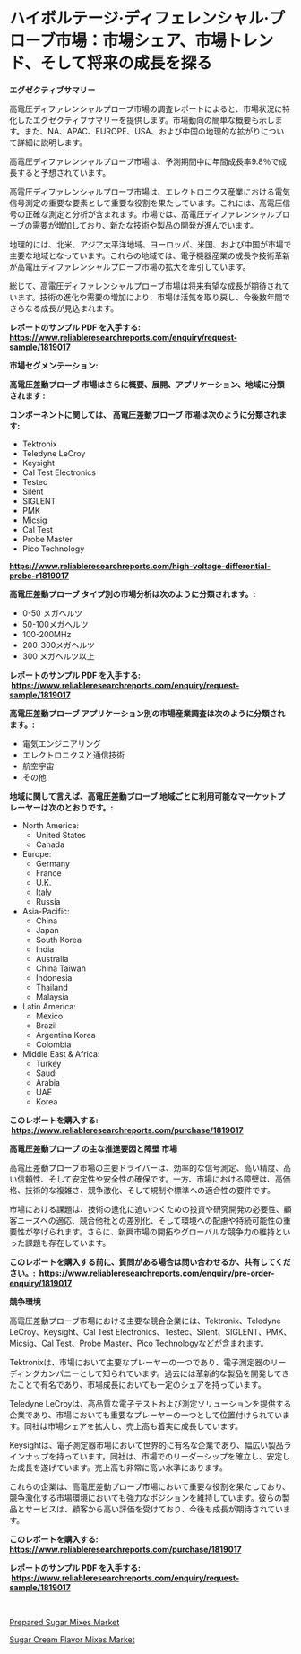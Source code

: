 <p><h1>ハイボルテージ·ディフェレンシャル·プローブ市場：市場シェア、市場トレンド、そして将来の成長を探る</h1></p><p><strong>エグゼクティブサマリー</strong></p>
<p><p>高電圧ディファレンシャルプローブ市場の調査レポートによると、市場状況に特化したエグゼクティブサマリーを提供します。市場動向の簡単な概要も示します。また、NA、APAC、EUROPE、USA、および中国の地理的な拡がりについて詳細に説明します。</p><p>高電圧ディファレンシャルプローブ市場は、予測期間中に年間成長率9.8％で成長すると予想されています。</p><p>高電圧ディファレンシャルプローブ市場は、エレクトロニクス産業における電気信号測定の重要な要素として重要な役割を果たしています。これには、高電圧信号の正確な測定と分析が含まれます。市場では、高電圧ディファレンシャルプローブの需要が増加しており、新たな技術や製品の開発が進んでいます。</p><p>地理的には、北米、アジア太平洋地域、ヨーロッパ、米国、および中国が市場で主要な地域となっています。これらの地域では、電子機器産業の成長や技術革新が高電圧ディファレンシャルプローブ市場の拡大を牽引しています。</p><p>総じて、高電圧ディファレンシャルプローブ市場は将来有望な成長が期待されています。技術の進化や需要の増加により、市場は活気を取り戻し、今後数年間でさらなる成長が見込まれます。</p></p>
<p><strong>レポートのサンプル PDF を入手する: <a href="https://www.reliableresearchreports.com/enquiry/request-sample/1819017">https://www.reliableresearchreports.com/enquiry/request-sample/1819017</a></strong></p>
<p><strong>市場セグメンテーション:</strong></p>
<p><strong> 高電圧差動プローブ 市場はさらに概要、展開、アプリケーション、地域に分類されます :</strong></p>
<p><strong>コンポーネントに関しては、 高電圧差動プローブ 市場は次のように分類されます: &nbsp;</strong></p>
<p><ul><li>Tektronix</li><li>Teledyne LeCroy</li><li>Keysight</li><li>Cal Test Electronics</li><li>Testec</li><li>Silent</li><li>SIGLENT</li><li>PMK</li><li>Micsig</li><li>Cal Test</li><li>Probe Master</li><li>Pico Technology</li></ul></p>
<p><strong><a href="https://www.reliableresearchreports.com/high-voltage-differential-probe-r1819017">https://www.reliableresearchreports.com/high-voltage-differential-probe-r1819017</a></strong></p>
<p><strong> 高電圧差動プローブ タイプ別の市場分析は次のように分類されます。:</strong></p>
<p><ul><li>0-50 メガヘルツ</li><li>50-100メガヘルツ</li><li>100-200MHz</li><li>200-300メガヘルツ</li><li>300 メガヘルツ以上</li></ul></p>
<p><strong>レポートのサンプル PDF を入手する: &nbsp;<a href="https://www.reliableresearchreports.com/enquiry/request-sample/1819017">https://www.reliableresearchreports.com/enquiry/request-sample/1819017</a></strong></p>
<p><strong> 高電圧差動プローブ アプリケーション別の市場産業調査は次のように分類されます。:</strong></p>
<p><ul><li>電気エンジニアリング</li><li>エレクトロニクスと通信技術</li><li>航空宇宙</li><li>その他</li></ul></p>
<p><strong>地域に関して言えば、高電圧差動プローブ 地域ごとに利用可能なマーケットプレーヤーは次のとおりです。:</strong></p>
<p><ul>
    <li>
        North America:
        <ul>
            <li>United States</li>
            <li>Canada</li>
        </ul>
    </li>
    <li>
        Europe:
        <ul>
            <li>Germany</li>
            <li>France</li>
            <li>U.K.</li>
            <li>Italy</li>
            <li>Russia</li>
        </ul>
    </li>
    <li>
        Asia-Pacific:
        <ul>
            <li>China</li>
            <li>Japan</li>
            <li>South Korea</li>
            <li>India</li>
            <li>Australia</li>
            <li>China Taiwan</li>
            <li>Indonesia</li>
            <li>Thailand</li>
            <li>Malaysia</li>
        </ul>
    </li>
    <li>
        Latin America:
        <ul>
            <li>Mexico</li>
            <li>Brazil</li>
            <li>Argentina Korea</li>
            <li>Colombia</li>
        </ul>
    </li>
    <li>
        Middle East & Africa:
        <ul>
            <li>Turkey</li>
            <li>Saudi</li>
            <li>Arabia</li>
            <li>UAE</li>
            <li>Korea</li>
        </ul>
    </li>
    </ul></p>
<p><strong>このレポートを購入する: &nbsp;<a href="https://www.reliableresearchreports.com/purchase/1819017">https://www.reliableresearchreports.com/purchase/1819017</a></strong></p>
<p><strong>高電圧差動プローブ の主な推進要因と障壁 市場</strong></p>
<p><p>高電圧差動プローブ市場の主要ドライバーは、効率的な信号測定、高い精度、高い信頼性、そして安定性や安全性の確保です。一方、市場における障壁は、高価格、技術的な複雑さ、競争激化、そして規制や標準への適合性の要件です。</p><p>市場における課題は、技術の進化に追いつくための投資や研究開発の必要性、顧客ニーズへの適応、競合他社との差別化、そして環境への配慮や持続可能性の重要性が挙げられます。さらに、新興市場の開拓やグローバルな競争力の維持といった課題も存在しています。</p></p>
<p><strong>このレポートを購入する前に、質問がある場合は問い合わせるか、共有してください。:&nbsp; <a href="https://www.reliableresearchreports.com/enquiry/pre-order-enquiry/1819017">https://www.reliableresearchreports.com/enquiry/pre-order-enquiry/1819017</a></strong></p>
<p><strong>競争環境</strong></p>
<p><p>高電圧差動プローブ市場における主要な競合企業には、Tektronix、Teledyne LeCroy、Keysight、Cal Test Electronics、Testec、Silent、SIGLENT、PMK、Micsig、Cal Test、Probe Master、Pico Technologyなどが含まれます。</p><p>Tektronixは、市場において主要なプレーヤーの一つであり、電子測定器のリーディングカンパニーとして知られています。過去には革新的な製品を開発してきたことで有名であり、市場成長においても一定のシェアを持っています。</p><p>Teledyne LeCroyは、高品質な電子テストおよび測定ソリューションを提供する企業であり、市場においても重要なプレーヤーの一つとして位置付けられています。同社は市場シェアを拡大し、売上高も着実に成長しています。</p><p>Keysightは、電子測定器市場において世界的に有名な企業であり、幅広い製品ラインナップを持っています。同社は、市場でのリーダーシップを確立し、安定した成長を遂げています。売上高も非常に高い水準にあります。</p><p>これらの企業は、高電圧差動プローブ市場において重要な役割を果たしており、競争激化する市場環境においても強力なポジションを維持しています。彼らの製品とサービスは、顧客から高い評価を受けており、今後も成長が期待されています。</p></p>
<p><strong>このレポートを購入する: &nbsp; <a href="https://www.reliableresearchreports.com/purchase/1819017">https://www.reliableresearchreports.com/purchase/1819017</a></strong></p>
<p><strong>レポートのサンプル PDF を入手する: &nbsp;<a href="https://www.reliableresearchreports.com/enquiry/request-sample/1819017">https://www.reliableresearchreports.com/enquiry/request-sample/1819017</a></strong><strong></strong></p>
<p>&nbsp;</p>
<p><p><a href="https://adventurous-uranium-ef9.notion.site/Prepared-Sugar-Mixes-Market-Outlook-Industry-Overview-and-Forecast-2024-to-2031-fa80f56cd4b64f3c9d1bcf1689962b5c">Prepared Sugar Mixes Market</a></p><p><a href="https://extreme-scabiosa-c81.notion.site/Sugar-Cream-Flavor-Mixes-Market-Trends-and-Market-Analysis-forecasted-for-period-2024-2031-0de642b9d6fb4a54b89b34ff9cac8c2e">Sugar Cream Flavor Mixes Market</a></p></p>